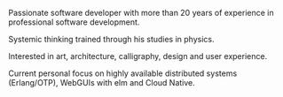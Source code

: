 Passionate software developer with more than 20 years of experience in professional software development.

Systemic thinking trained through his studies in physics.

Interested in art, architecture, calligraphy, design and user experience.

Current personal focus on highly available distributed systems (Erlang/OTP), WebGUIs with elm and Cloud Native.
